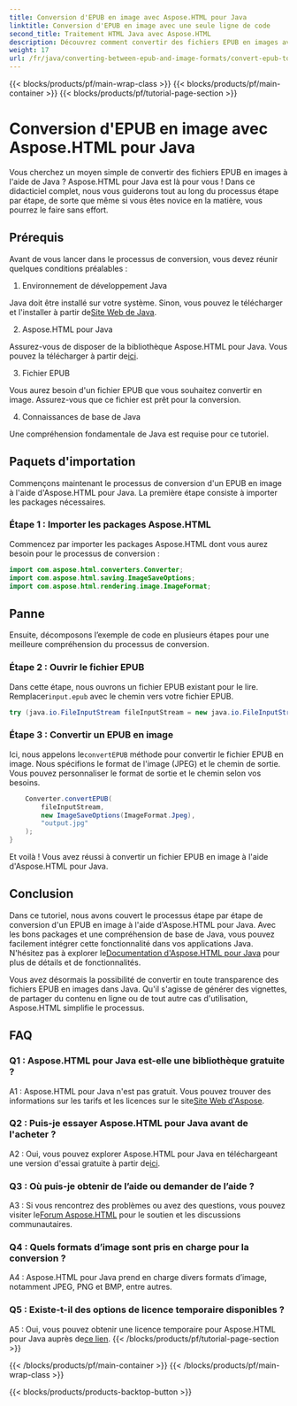 ```yaml
---
title: Conversion d'EPUB en image avec Aspose.HTML pour Java
linktitle: Conversion d'EPUB en image avec une seule ligne de code
second_title: Traitement HTML Java avec Aspose.HTML
description: Découvrez comment convertir des fichiers EPUB en images avec Aspose.HTML pour Java. Guide étape par étape pour des conversions sans effort.
weight: 17
url: /fr/java/converting-between-epub-and-image-formats/convert-epub-to-image-single-line/
---
```


{{< blocks/products/pf/main-wrap-class >}}
{{< blocks/products/pf/main-container >}}
{{< blocks/products/pf/tutorial-page-section >}}

# Conversion d'EPUB en image avec Aspose.HTML pour Java

Vous cherchez un moyen simple de convertir des fichiers EPUB en images à l'aide de Java ? Aspose.HTML pour Java est là pour vous ! Dans ce didacticiel complet, nous vous guiderons tout au long du processus étape par étape, de sorte que même si vous êtes novice en la matière, vous pourrez le faire sans effort. 

## Prérequis

Avant de vous lancer dans le processus de conversion, vous devez réunir quelques conditions préalables :

1. Environnement de développement Java

 Java doit être installé sur votre système. Sinon, vous pouvez le télécharger et l'installer à partir de[Site Web de Java](https://www.java.com/en/download/).

2. Aspose.HTML pour Java

 Assurez-vous de disposer de la bibliothèque Aspose.HTML pour Java. Vous pouvez la télécharger à partir de[ici](https://releases.aspose.com/html/java/).

3. Fichier EPUB

Vous aurez besoin d'un fichier EPUB que vous souhaitez convertir en image. Assurez-vous que ce fichier est prêt pour la conversion.

4. Connaissances de base de Java

Une compréhension fondamentale de Java est requise pour ce tutoriel.

## Paquets d'importation

Commençons maintenant le processus de conversion d'un EPUB en image à l'aide d'Aspose.HTML pour Java. La première étape consiste à importer les packages nécessaires.

### Étape 1 : Importer les packages Aspose.HTML

Commencez par importer les packages Aspose.HTML dont vous aurez besoin pour le processus de conversion :

```java
import com.aspose.html.converters.Converter;
import com.aspose.html.saving.ImageSaveOptions;
import com.aspose.html.rendering.image.ImageFormat;
```

## Panne

Ensuite, décomposons l’exemple de code en plusieurs étapes pour une meilleure compréhension du processus de conversion.

### Étape 2 : Ouvrir le fichier EPUB

 Dans cette étape, nous ouvrons un fichier EPUB existant pour le lire. Remplacer`input.epub` avec le chemin vers votre fichier EPUB.

```java
try (java.io.FileInputStream fileInputStream = new java.io.FileInputStream("input.epub")) {
```

### Étape 3 : Convertir un EPUB en image

 Ici, nous appelons le`convertEPUB` méthode pour convertir le fichier EPUB en image. Nous spécifions le format de l'image (JPEG) et le chemin de sortie. Vous pouvez personnaliser le format de sortie et le chemin selon vos besoins.

```java
    Converter.convertEPUB(
        fileInputStream,
        new ImageSaveOptions(ImageFormat.Jpeg),
        "output.jpg"
    );
}
```

Et voilà ! Vous avez réussi à convertir un fichier EPUB en image à l'aide d'Aspose.HTML pour Java.

## Conclusion

Dans ce tutoriel, nous avons couvert le processus étape par étape de conversion d'un EPUB en image à l'aide d'Aspose.HTML pour Java. Avec les bons packages et une compréhension de base de Java, vous pouvez facilement intégrer cette fonctionnalité dans vos applications Java. N'hésitez pas à explorer le[Documentation d'Aspose.HTML pour Java](https://reference.aspose.com/html/java/) pour plus de détails et de fonctionnalités.

Vous avez désormais la possibilité de convertir en toute transparence des fichiers EPUB en images dans Java. Qu'il s'agisse de générer des vignettes, de partager du contenu en ligne ou de tout autre cas d'utilisation, Aspose.HTML simplifie le processus.

## FAQ

### Q1 : Aspose.HTML pour Java est-elle une bibliothèque gratuite ?

 A1 : Aspose.HTML pour Java n'est pas gratuit. Vous pouvez trouver des informations sur les tarifs et les licences sur le site[Site Web d'Aspose](https://purchase.aspose.com/buy).

### Q2 : Puis-je essayer Aspose.HTML pour Java avant de l'acheter ?

 A2 : Oui, vous pouvez explorer Aspose.HTML pour Java en téléchargeant une version d'essai gratuite à partir de[ici](https://releases.aspose.com/html/java).

### Q3 : Où puis-je obtenir de l’aide ou demander de l’aide ?

 A3 : Si vous rencontrez des problèmes ou avez des questions, vous pouvez visiter le[Forum Aspose.HTML](https://forum.aspose.com/) pour le soutien et les discussions communautaires.

### Q4 : Quels formats d’image sont pris en charge pour la conversion ?

A4 : Aspose.HTML pour Java prend en charge divers formats d’image, notamment JPEG, PNG et BMP, entre autres.

### Q5 : Existe-t-il des options de licence temporaire disponibles ?

 A5 : Oui, vous pouvez obtenir une licence temporaire pour Aspose.HTML pour Java auprès de[ce lien](https://purchase.aspose.com/temporary-license/).
{{< /blocks/products/pf/tutorial-page-section >}}

{{< /blocks/products/pf/main-container >}}
{{< /blocks/products/pf/main-wrap-class >}}

{{< blocks/products/products-backtop-button >}}
